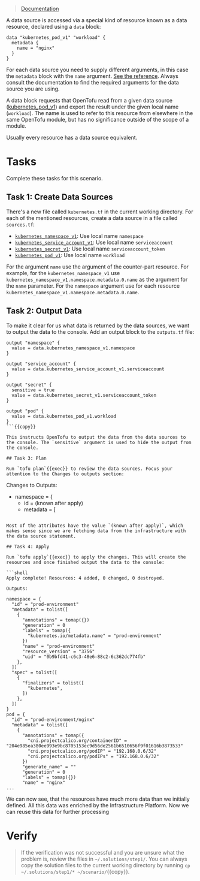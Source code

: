 > [Documentation](https://opentofu.org/docs/language/data-sources/#using-data-sources)

A data source is accessed via a special kind of resource known as a data resource, declared using a `data` block:

```hcl
data "kubernetes_pod_v1" "workload" {
  metadata {
    name = "nginx"
  }
}
```

For each data source you need to supply different arguments, in this case the `metadata` block with the `name` argument. [See the reference](https://registry.terraform.io/providers/hashicorp/kubernetes/latest/docs/data-sources/pod_v1#argument-reference). Always consult the documentation to find the required arguments for the data source you are using.

A data block requests that OpenTofu read from a given data source ([kubernetes_pod_v1](https://registry.terraform.io/providers/hashicorp/kubernetes/latest/docs/data-sources/pod_v1)) and export the result under the given local name (`workload`). The name is used to refer to this resource from elsewhere in the same OpenTofu module, but has no significance outside of the scope of a module.

Usually every resource has a data source equivalent.



# Tasks

Complete these tasks for this scenario. 

## Task 1: Create Data Sources

There's a new file called `kubernetes.tf` in the current working directory. For each of the mentioned resources, create a data source in a file called `sources.tf`:

* [`kubernetes_namespace_v1`](https://registry.terraform.io/providers/hashicorp/kubernetes/latest/docs/data-sources/namespace_v1): Use local name `namespace`
* [`kubernetes_service_account_v1`](https://registry.terraform.io/providers/hashicorp/kubernetes/latest/docs/data-sources/service_account_v1): Use local name `serviceaccount`
* [`kubernetes_secret_v1`](https://registry.terraform.io/providers/hashicorp/kubernetes/latest/docs/data-sources/secret_v1): Use local name `serviceaccount_token`
* [`kubernetes_pod_v1`](https://registry.terraform.io/providers/hashicorp/kubernetes/latest/docs/data-sources/pod_v1): Use local name `workload`


For the argument `name` use the argument of the counter-part resource. For example, for the `kubernetes_namespace_v1` use `kubernetes_namespace_v1.namespace.metadata.0.name` as the argument for the `name` parameter. For the `namespace` argument use for each resource `kubernetes_namespace_v1.namespace.metadata.0.name`.


## Task 2: Output Data

To make it clear for us what data is returned by the data sources, we want to output the data to the console. Add an output block to the `outputs.tf` file:

```hcl
output "namespace" {
  value = data.kubernetes_namespace_v1.namespace
}

output "service_account" {
  value = data.kubernetes_service_account_v1.serviceaccount
}

output "secret" {
  sensitive = true
  value = data.kubernetes_secret_v1.serviceaccount_token
}

output "pod" {
  value = data.kubernetes_pod_v1.workload
}
```{{copy}}

This instructs OpenTofu to output the data from the data sources to the console. The `sensitive` argument is used to hide the output from the console.

## Task 3: Plan

Run `tofu plan`{{exec}} to review the data sources. Focus your attention to the Changes to outputs section:

```
Changes to Outputs:
  + namespace       = {
      + id       = (known after apply)
      + metadata = [
```

Most of the attributes have the value `(known after apply)`, which makes sense since we are fetching data from the infrastructure with the data source statement.

## Task 4: Apply

Run `tofu apply`{{exec}} to apply the changes. This will create the resources and once finished output the data to the console:

```shell
Apply complete! Resources: 4 added, 0 changed, 0 destroyed.

Outputs:

namespace = {
  "id" = "prod-environment"
  "metadata" = tolist([
    {
      "annotations" = tomap({})
      "generation" = 0
      "labels" = tomap({
        "kubernetes.io/metadata.name" = "prod-environment"
      })
      "name" = "prod-environment"
      "resource_version" = "3756"
      "uid" = "0b9bfd41-c6c3-48e6-88c2-6c362dc774fb"
    },
  ])
  "spec" = tolist([
    {
      "finalizers" = tolist([
        "kubernetes",
      ])
    },
  ])
}
pod = {
  "id" = "prod-environment/nginx"
  "metadata" = tolist([
    {
      "annotations" = tomap({
        "cni.projectcalico.org/containerID" = "204e985ea380ee993e9bc8705153ec9d56de2561b6510656f9f01616b3873533"
        "cni.projectcalico.org/podIP" = "192.168.0.6/32"
        "cni.projectcalico.org/podIPs" = "192.168.0.6/32"
      })
      "generate_name" = ""
      "generation" = 0
      "labels" = tomap({})
      "name" = "nginx"
...
```

We can now see, that the resources have much more data than we initially defined. All this data was enriched by the Infrastructure Platform. Now we can reuse this data for further processing

# Verify

> If the verification was not successful and you are unsure what the problem is, review the files in `~/.solutions/step1/`. You can always copy the solution files to the current working directory by running `cp ~/.solutions/step1/* ~/scenario/`{{copy}}.


